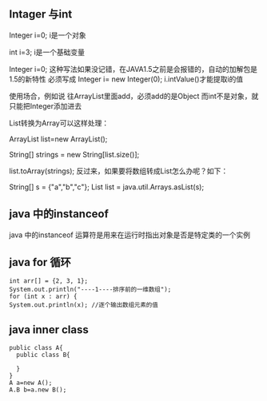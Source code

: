 
## Intager 与int
Integer i=0; 
i是一个对象 

int i=3; 
i是一个基础变量 

Integer i=0; 
这种写法如果没记错，在JAVA1.5之前是会报错的，自动的加解包是1.5的新特性 
必须写成 
Integer i= new Integer(0); 
i.intValue()才能提取i的值

使用场合，例如说
往ArrayList里面add，必须add的是Object
而int不是对象，就只能把Integer添加进去


List转换为Array可以这样处理：

ArrayList<String> list=new ArrayList<String>();

String[] strings = new String[list.size()];

list.toArray(strings);
反过来，如果要将数组转成List怎么办呢？如下：

String[] s = {"a","b","c"};
List list = java.util.Arrays.asList(s);


## java 中的instanceof
java 中的instanceof 运算符是用来在运行时指出对象是否是特定类的一个实例

## java for 循环
 
```
int arr[] = {2, 3, 1};   
System.out.println("----1----排序前的一维数组");   
for (int x : arr) {   
System.out.println(x); //逐个输出数组元素的值   

```

## java inner class
```
public class A{
  public class B{
     
  }
}
A a=new A();
A.B b=a.new B();

```
